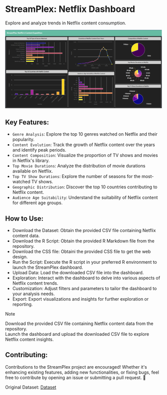 # StreamPlex: Netflix Dashboard
Explore and analyze trends in Netflix content consumption.

![Dashboard](https://github.com/LuthfiNassir/StreamPlex-Netflix_Dashboard/blob/main/Dashboard.png)

## Key Features:
- `Genre Analysis`: Explore the top 10 genres watched on Netflix and their popularity.<br>
- `Content Evolution`: Track the growth of Netflix content over the years and identify peak periods.<br>
- `Content Composition`: Visualize the proportion of TV shows and movies in Netflix's library.<br>
- `Top Movie Durations`: Analyze the distribution of movie durations available on Netflix.<br>
- `Top TV Show Durations`: Explore the number of seasons for the most-watched TV shows.<br>
- `Geographic Distribution`: Discover the top 10 countries contributing to Netflix content.<br>
- `Audience Age Suitability`: Understand the suitability of Netflix content for different age groups.<br>

## How to Use:
- Download the Dataset: Obtain the provided CSV file containing Netflix content data.
- Download the R Script: Obtain the provided R Markdown file from the repository.
- Download the CSS file: Obtaini the provided CSS file to get the web design.
- Run the Script: Execute the R script in your preferred R environment to launch the StreamPlex dashboard.
- Upload Data: Load the downloaded CSV file into the dashboard.
- Exploration: Interact with the dashboard to delve into various aspects of Netflix content trends.
- Customization: Adjust filters and parameters to tailor the dashboard to your analysis needs.
- Export: Export visualizations and insights for further exploration or reporting.
  
> [!NOTE]
> Download the provided CSV file containing Netflix content data from the repository.<br>
> Launch the dashboard and upload the downloaded CSV file to explore Netflix content insights.

## Contributing:
Contributions to the StreamPlex project are encouraged! Whether it's enhancing existing features, adding new functionalities, or fixing bugs, feel free to contribute by opening an issue or submitting a pull request. &#x1F917;

Original Dataset: [Dataset](https://www.kaggle.com/datasets/rahulvyasm/netflix-movies-and-tv-shows)
